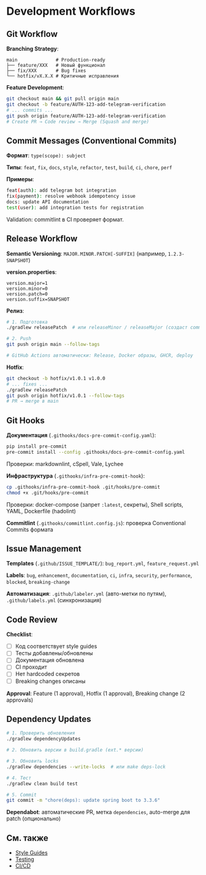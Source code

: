 # Development Workflows

## Git Workflow

**Branching Strategy**:
```
main              # Production-ready
├── feature/XXX   # Новый функционал
├── fix/XXX       # Bug fixes
└── hotfix/vX.X.X # Критичные исправления
```

**Feature Development**:
```bash
git checkout main && git pull origin main
git checkout -b feature/AUTH-123-add-telegram-verification
# ... commits ...
git push origin feature/AUTH-123-add-telegram-verification
# Create PR → Code review → Merge (Squash and merge)
```

## Commit Messages (Conventional Commits)

**Формат**: `type(scope): subject`

**Типы**: `feat`, `fix`, `docs`, `style`, `refactor`, `test`, `build`, `ci`, `chore`, `perf`

**Примеры**:
```bash
feat(auth): add telegram bot integration
fix(payment): resolve webhook idempotency issue
docs: update API documentation
test(user): add integration tests for registration
```

Validation: commitlint в CI проверяет формат.

## Release Workflow

**Semantic Versioning**: `MAJOR.MINOR.PATCH[-SUFFIX]` (например, `1.2.3-SNAPSHOT`)

**version.properties**:
```properties
version.major=1
version.minor=0
version.patch=0
version.suffix=SNAPSHOT
```

**Релиз**:
```bash
# 1. Подготовка
./gradlew releasePatch  # или releaseMinor / releaseMajor (создаст commit и тег)

# 2. Push
git push origin main --follow-tags

# GitHub Actions автоматически: Release, Docker образы, GHCR, deploy
```

**Hotfix**:
```bash
git checkout -b hotfix/v1.0.1 v1.0.0
# ... fixes ...
./gradlew releasePatch
git push origin hotfix/v1.0.1 --follow-tags
# PR → merge в main
```

## Git Hooks

**Документация** (`.githooks/docs-pre-commit-config.yaml`):
```bash
pip install pre-commit
pre-commit install --config .githooks/docs-pre-commit-config.yaml
```
Проверки: markdownlint, cSpell, Vale, Lychee

**Инфраструктура** (`.githooks/infra-pre-commit-hook`):
```bash
cp .githooks/infra-pre-commit-hook .git/hooks/pre-commit
chmod +x .git/hooks/pre-commit
```
Проверки: docker-compose (запрет `:latest`, секреты), Shell scripts, YAML, Dockerfile (hadolint)

**Commitlint** (`.githooks/commitlint.config.js`): проверка Conventional Commits формата

## Issue Management

**Templates** (`.github/ISSUE_TEMPLATE/`): `bug_report.yml`, `feature_request.yml`

**Labels**: `bug`, `enhancement`, `documentation`, `ci`, `infra`, `security`, `performance`, `blocked`, `breaking-change`

**Автоматизация**: `.github/labeler.yml` (авто-метки по путям), `.github/labels.yml` (синхронизация)

## Code Review

**Checklist**:
- [ ] Код соответствует style guides
- [ ] Тесты добавлены/обновлены
- [ ] Документация обновлена
- [ ] CI проходит
- [ ] Нет hardcoded секретов
- [ ] Breaking changes описаны

**Approval**: Feature (1 approval), Hotfix (1 approval), Breaking change (2 approvals)

## Dependency Updates

```bash
# 1. Проверить обновления
./gradlew dependencyUpdates

# 2. Обновить версии в build.gradle (ext.* версии)

# 3. Обновить locks
./gradlew dependencies --write-locks  # или make deps-lock

# 4. Тест
./gradlew clean build test

# 5. Commit
git commit -m "chore(deps): update spring boot to 3.3.6"
```

**Dependabot**: автоматические PR, метка `dependencies`, auto-merge для patch (опционально)

## См. также

- [Style Guides](style-guides.md)
- [Testing](testing.md)
- [CI/CD](../operations/ci-cd.md)